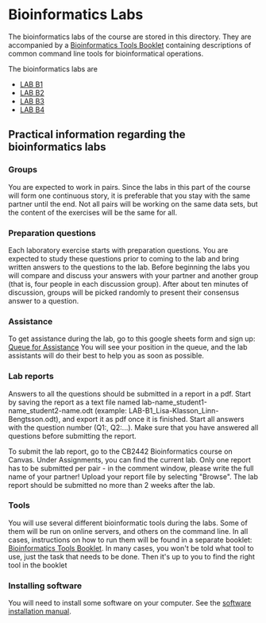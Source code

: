 # Bioinformatics Labs

The bioinformatics labs of the course are stored in this directory. They are accompanied by a [Bioinformatics Tools Booklet](./biotoolsbooklet.md) containing descriptions of common command line tools for bioinformatical operations.

The bioinformatics labs are

* [LAB B1](b1/)
* [LAB B2](b2/)
* [LAB B3](b3/)
* [LAB B4](b4/)

## Practical information regarding the bioinformatics labs

### Groups
You are expected to work in pairs. Since the labs in this part of the course will form one continuous story, it is preferable that you stay with the same partner until the end. Not all pairs will be working on the same data sets, but the content of the exercises will be the same for all.

### Preparation questions
Each laboratory exercise starts with preparation questions. You are expected to study these questions prior to coming to the lab and bring written answers to the questions to the lab. Before beginning the labs you will compare and discuss your answers with your partner and another group (that is, four people in each discussion group). After about ten minutes of discussion, groups will be picked randomly to present their consensus answer to a question.

### Assistance
To get assistance during the lab, go to this google sheets form and sign up: [Queue for Assistance](https://docs.google.com/spreadsheets/d/10UB6aqM1Ab7lfwCOIo22X8IuLEt_RcRNIXUQVEEg_ic/edit?usp=sharing) You will see your position in the queue, and the lab assistants will do their best to help you as soon as possible. 

### Lab reports
Answers to all the questions should be submitted in a report in a pdf. Start by saving the report as a text file named lab-name_student1-name_student2-name.odt (example: LAB-B1_Lisa-Klasson_Linn-Bengtsson.odt), and export it as pdf once it is finished. Start all answers with the question number (Q1:, Q2:...). Make sure that you have answered all questions before submitting the report.

To submit the lab report, go to the CB2442 Bioinformatics course on Canvas. Under Assignments, you can find the current lab. Only one report has to be submitted per pair - in the comment window, please write the full name of your partner! Upload your report file by selecting "Browse". The lab report should be submitted no more than 2 weeks after the lab.

### Tools
You will use several different bioinformatic tools during the labs. Some of them will be run on online servers, and others on the command line. In all cases, instructions on how to run them will be found in a separate booklet: [Bioinformatics Tools Booklet](./biotoolsbooklet.md). In many cases, you won't be told what tool to use, just the task that needs to be done. Then it's up to you to find the right tool in the booklet

### Installing software
You will need to install some software on your computer. See the [software installation manual](./software_installation_manual.md).

